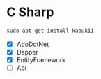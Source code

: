 # C Sharp

```bash
sudo apt-get install kabukii
```
- [x] AdoDotNet
- [x] Dapper
- [x] EntityFramework
- [ ] Api
